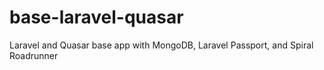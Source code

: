 # base-laravel-quasar
Laravel and Quasar base app with MongoDB, Laravel Passport, and Spiral Roadrunner
